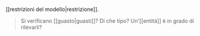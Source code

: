 [[restrizioni del modello|restrizione]].

> Si verificano [[guasto|guasti]]? Di che tipo? Un'[[entità]] è in grado di rilevarli?
